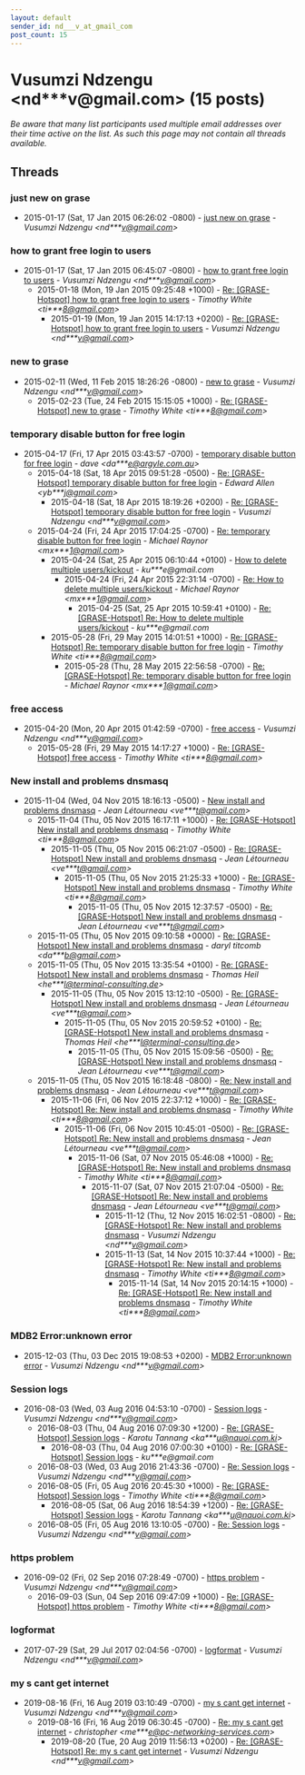 ```yaml
---
layout: default
sender_id: nd___v_at_gmail_com
post_count: 15
---
```


# Vusumzi Ndzengu <nd***v<span>@</span>gmail.com> (15 posts)

_Be aware that many list participants used multiple email addresses over their time active on the list. As such this page may not contain all threads available._

## Threads

### just new on grase
+ 2015-01-17 (Sat, 17 Jan 2015 06:26:02 -0800) - [just new on grase](/archive/2015/01/c16e02066491a4da250d672a27d1845314b9fd240e7fc14925efac8742b72932) - _Vusumzi Ndzengu \<nd***v@gmail.com\>_

### how to grant free login to users
+ 2015-01-17 (Sat, 17 Jan 2015 06:45:07 -0800) - [how to grant free login to users](/archive/2015/01/33f5b6558a4efde1289103afd898c8e726fc22d80f36385bb6db6a7d11218f59) - _Vusumzi Ndzengu \<nd***v@gmail.com\>_
  + 2015-01-18 (Mon, 19 Jan 2015 09:25:48 +1000) - [Re: [GRASE-Hotspot] how to grant free login to users](/archive/2015/01/9d847e9be7f1031fb17f3c4bad9a022622da36101f9a97589a472cb55c7d48af) - _Timothy White \<ti***8@gmail.com\>_
    + 2015-01-19 (Mon, 19 Jan 2015 14:17:13 +0200) - [Re: [GRASE-Hotspot] how to grant free login to users](/archive/2015/01/59181d75c25cd190772784e750b9ef30b3070a11d1ba426e2b8b3a6db3d97853) - _Vusumzi Ndzengu \<nd***v@gmail.com\>_

### new to grase
+ 2015-02-11 (Wed, 11 Feb 2015 18:26:26 -0800) - [new to grase](/archive/2015/02/6c4e35a5533cbda499a179cce7aa0520b22f6d7f18195ad06877151e8a3484aa) - _Vusumzi Ndzengu \<nd***v@gmail.com\>_
  + 2015-02-23 (Tue, 24 Feb 2015 15:15:05 +1000) - [Re: [GRASE-Hotspot] new to grase](/archive/2015/02/8251fed4a8b81d8ea6f320eb4adf436b1bc13b6c7ec2c22553fde78e870993ae) - _Timothy White \<ti***8@gmail.com\>_

### temporary disable button for free login
+ 2015-04-17 (Fri, 17 Apr 2015 03:43:57 -0700) - [temporary disable button for free login](/archive/2015/04/3d295becbb8728ef2252ca0629453ee4dc98f76e6c3fb95ac6552338bf4d6884) - _dave \<da***e@argyle.com.au\>_
  + 2015-04-18 (Sat, 18 Apr 2015 09:51:28 -0500) - [Re: [GRASE-Hotspot] temporary disable button for free login](/archive/2015/04/053afb051754f2470848e3ba382428b2cbfe474b48f22f2d038060b2d236d7a2) - _Edward Allen \<yb***j@gmail.com\>_
    + 2015-04-18 (Sat, 18 Apr 2015 18:19:26 +0200) - [Re: [GRASE-Hotspot] temporary disable button for free login](/archive/2015/04/ce8d1e362ce215aa1e3f70c1000b891551659dcbda79abb3aa78ec5b61903bb4) - _Vusumzi Ndzengu \<nd***v@gmail.com\>_
  + 2015-04-24 (Fri, 24 Apr 2015 17:04:25 -0700) - [Re: temporary disable button for free login](/archive/2015/04/7f936a3817bca75db6922d5e2795f0a407abed5854b2b659a492c2ea5e48d7e5) - _Michael Raynor \<mx***1@gmail.com\>_
    + 2015-04-24 (Sat, 25 Apr 2015 06:10:44 +0100) - [How to delete multiple users/kickout](/archive/2015/04/3efed66f0aee623ca8de4a3c30aa87e0d44014135d80fc566617458dabd99ffe) - _ku***e@gmail.com_
      + 2015-04-24 (Fri, 24 Apr 2015 22:31:14 -0700) - [Re: How to delete multiple users/kickout](/archive/2015/04/52802251070ffe61e64a8c533919403f0ddce8fef1ff3ed2ecb8728e53553af0) - _Michael Raynor \<mx***1@gmail.com\>_
        + 2015-04-25 (Sat, 25 Apr 2015 10:59:41 +0100) - [Re: [GRASE-Hotspot] Re: How to delete multiple users/kickout](/archive/2015/04/593acf9bd9483dba5d9e71670961dd91cd03a651962757af5be98d6b3f2d3ad4) - _ku***e@gmail.com_
    + 2015-05-28 (Fri, 29 May 2015 14:01:51 +1000) - [Re: [GRASE-Hotspot] Re: temporary disable button for free login](/archive/2015/05/62e282263c8f8b71e01aff088fe5809b55dd206e7fe25cd121908a40970da5cd) - _Timothy White \<ti***8@gmail.com\>_
      + 2015-05-28 (Thu, 28 May 2015 22:56:58 -0700) - [Re: [GRASE-Hotspot] Re: temporary disable button for free login](/archive/2015/05/85038884cdbdd738e0a59e864277bd7934006b3a5e80cb731279382988c35717) - _Michael Raynor \<mx***1@gmail.com\>_

### free access
+ 2015-04-20 (Mon, 20 Apr 2015 01:42:59 -0700) - [free access](/archive/2015/04/0c27057878a9577e759729daeb5ef7a324491ce8cb53d0b3d232e003147e8ef3) - _Vusumzi Ndzengu \<nd***v@gmail.com\>_
  + 2015-05-28 (Fri, 29 May 2015 14:17:27 +1000) - [Re: [GRASE-Hotspot] free access](/archive/2015/05/272daa515c0934afe8e8586cd273e3faec9d26dbfa15a4475a5c330f0b31aaf3) - _Timothy White \<ti***8@gmail.com\>_

### New install and problems dnsmasq
+ 2015-11-04 (Wed, 04 Nov 2015 18:16:13 -0500) - [New install and problems dnsmasq](/archive/2015/11/10c076b2a93726bb2945627806a3da21c60d496d6877fdf92d1a9e4690ecc04d) - _Jean Létourneau \<ve***t@gmail.com\>_
  + 2015-11-04 (Thu, 05 Nov 2015 16:17:11 +1000) - [Re: [GRASE-Hotspot] New install and problems dnsmasq](/archive/2015/11/2bbd544ae384016994657da2ed29d91127b97366a1ddb7458beb55256ab46fa7) - _Timothy White \<ti***8@gmail.com\>_
    + 2015-11-05 (Thu, 05 Nov 2015 06:21:07 -0500) - [Re: [GRASE-Hotspot] New install and problems dnsmasq](/archive/2015/11/19d4fb613667444b38fb5daa572cd441ca7d6d8cae260edbd37f2f7bf3778374) - _Jean Létourneau \<ve***t@gmail.com\>_
      + 2015-11-05 (Thu, 05 Nov 2015 21:25:33 +1000) - [Re: [GRASE-Hotspot] New install and problems dnsmasq](/archive/2015/11/4e832a0c57713e4ae3b1887cbf4e701517e50650b21f7c97f01c6817ed9303c2) - _Timothy White \<ti***8@gmail.com\>_
        + 2015-11-05 (Thu, 05 Nov 2015 12:37:57 -0500) - [Re: [GRASE-Hotspot] New install and problems dnsmasq](/archive/2015/11/93d51cc53306f3c76905293781d790e577f8ce147d2e5606d2af0fad8c678daf) - _Jean Létourneau \<ve***t@gmail.com\>_
  + 2015-11-05 (Thu, 05 Nov 2015 09:10:58 +0000) - [Re: [GRASE-Hotspot] New install and problems dnsmasq](/archive/2015/11/858257822c66decbd1a7f79319e8a67fd623bccc85dad86d8b6b4e3f1180e968) - _daryl titcomb \<da***b@gmail.com\>_
  + 2015-11-05 (Thu, 05 Nov 2015 13:35:54 +0100) - [Re: [GRASE-Hotspot] New install and problems dnsmasq](/archive/2015/11/6769abdfb6c932a30c637394ea05f925c2aec2491405b1d47d6c7ac9d3dfab67) - _Thomas Heil \<he***l@terminal-consulting.de\>_
    + 2015-11-05 (Thu, 05 Nov 2015 13:12:10 -0500) - [Re: [GRASE-Hotspot] New install and problems dnsmasq](/archive/2015/11/eae20940bf869229df6df73fb55119c1905f5b941a8fb40d67563dbc26ce2fb6) - _Jean Létourneau \<ve***t@gmail.com\>_
      + 2015-11-05 (Thu, 05 Nov 2015 20:59:52 +0100) - [Re: [GRASE-Hotspot] New install and problems dnsmasq](/archive/2015/11/4453f38aa4cb88cb1a5c432d6d107c60ff66e8b537d210cf7fcbaa7614273c90) - _Thomas Heil \<he***l@terminal-consulting.de\>_
        + 2015-11-05 (Thu, 05 Nov 2015 15:09:56 -0500) - [Re: [GRASE-Hotspot] New install and problems dnsmasq](/archive/2015/11/717b4bc81525091d701a034af25a704b53e35fa47a3c3379ea4c3cb274d56cdc) - _Jean Létourneau \<ve***t@gmail.com\>_
  + 2015-11-05 (Thu, 05 Nov 2015 16:18:48 -0800) - [Re: New install and problems dnsmasq](/archive/2015/11/525856b910414efca3300e5d4e0cb987e68806c4fa9a6ccd1d6b89fe6432f5d2) - _Jean Létourneau \<ve***t@gmail.com\>_
    + 2015-11-06 (Fri, 06 Nov 2015 22:37:12 +1000) - [Re: [GRASE-Hotspot] Re: New install and problems dnsmasq](/archive/2015/11/4234332588558af4c1b58db2c120ceb2b768c708829abef04077329bca88e818) - _Timothy White \<ti***8@gmail.com\>_
      + 2015-11-06 (Fri, 06 Nov 2015 10:45:01 -0500) - [Re: [GRASE-Hotspot] Re: New install and problems dnsmasq](/archive/2015/11/117bceebee1f60cf89858dc2c0a5aec18b494ae200f780accc1801dfd21290f5) - _Jean Létourneau \<ve***t@gmail.com\>_
        + 2015-11-06 (Sat, 07 Nov 2015 05:46:08 +1000) - [Re: [GRASE-Hotspot] Re: New install and problems dnsmasq](/archive/2015/11/1e61727d1f945f61f8820fbb248c12a2a7223e3b24b8056d1c67b8ee2ca97d66) - _Timothy White \<ti***8@gmail.com\>_
          + 2015-11-07 (Sat, 07 Nov 2015 21:07:04 -0500) - [Re: [GRASE-Hotspot] Re: New install and problems dnsmasq](/archive/2015/11/c6652d87156ffcdb56e10a2633ae6d0c9230c3e300f4b2fde2f91bd83822a47c) - _Jean Létourneau \<ve***t@gmail.com\>_
            + 2015-11-12 (Thu, 12 Nov 2015 16:02:51 -0800) - [Re: [GRASE-Hotspot] Re: New install and problems dnsmasq](/archive/2015/11/ef3e511f5014687d43365a9fca83388f1fb3b6e8eba7a63a2da7eb6ff084fdee) - _Vusumzi Ndzengu \<nd***v@gmail.com\>_
            + 2015-11-13 (Sat, 14 Nov 2015 10:37:44 +1000) - [Re: [GRASE-Hotspot] Re: New install and problems dnsmasq](/archive/2015/11/94a2dc3275960e8cc3f5a613f0570abac103712a4f5b0e66a6d5b4ad17da28f5) - _Timothy White \<ti***8@gmail.com\>_
              + 2015-11-14 (Sat, 14 Nov 2015 20:14:15 +1000) - [Re: [GRASE-Hotspot] Re: New install and problems dnsmasq](/archive/2015/11/2f126a490dc9c0f45ea5bd89aff1ade81d82dd5dc8e7bccfa39398a2c03c2fff) - _Timothy White \<ti***8@gmail.com\>_

### MDB2 Error:unknown error
+ 2015-12-03 (Thu, 03 Dec 2015 19:08:53 +0200) - [MDB2 Error:unknown error](/archive/2015/12/4b1e4ba63a8c19d46ea571629c3e55d2c89e740f0cadcd6ca137c4c90d40269e) - _Vusumzi Ndzengu \<nd***v@gmail.com\>_

### Session logs
+ 2016-08-03 (Wed, 03 Aug 2016 04:53:10 -0700) - [Session logs](/archive/2016/08/8145139a73d30b71aaa3235e9ae3d365de84cccd4660ed58455a97e6baec2e41) - _Vusumzi Ndzengu \<nd***v@gmail.com\>_
  + 2016-08-03 (Thu, 04 Aug 2016 07:09:30 +1200) - [Re: [GRASE-Hotspot] Session logs](/archive/2016/08/ff5e07fc4129ea79e1d3bfd3196613b0290dc34929525ff46d5c2515b9232742) - _Karotu Tannang \<ka***u@nauoi.com.ki\>_
    + 2016-08-03 (Thu, 04 Aug 2016 07:00:30 +0100) - [Re: [GRASE-Hotspot] Session logs](/archive/2016/08/c599239c2ac52158ccc55cd5e4065bf2e05c198ec1aa3c43faafe9065f52fa9a) - _ku***e@gmail.com_
  + 2016-08-03 (Wed, 03 Aug 2016 21:43:36 -0700) - [Re: Session logs](/archive/2016/08/c1f7968fa04241ae626b45b29c30d75d85055fac2d3c205716734e7fae1af123) - _Vusumzi Ndzengu \<nd***v@gmail.com\>_
  + 2016-08-05 (Fri, 05 Aug 2016 20:45:30 +1000) - [Re: [GRASE-Hotspot] Session logs](/archive/2016/08/232c610d7814f30f6164fe0c76c5fd215484c3b76e374e5d06c4a75b80480f47) - _Timothy White \<ti***8@gmail.com\>_
    + 2016-08-05 (Sat, 06 Aug 2016 18:54:39 +1200) - [Re: [GRASE-Hotspot] Session logs](/archive/2016/08/d8db63012c85400bf2893761ce4bbab3b6658a519c3e84041b912e8c0d199a40) - _Karotu Tannang \<ka***u@nauoi.com.ki\>_
  + 2016-08-05 (Fri, 05 Aug 2016 13:10:05 -0700) - [Re: Session logs](/archive/2016/08/f4e218bf0737ef9c56704e41d843ebf485fb1897e91b6a83485093ac4791a302) - _Vusumzi Ndzengu \<nd***v@gmail.com\>_

### https problem
+ 2016-09-02 (Fri, 02 Sep 2016 07:28:49 -0700) - [https problem](/archive/2016/09/cd15009795539243269f696c85702e2ebf022cd12b7d3bdae3d79f1966edbc55) - _Vusumzi Ndzengu \<nd***v@gmail.com\>_
  + 2016-09-03 (Sun, 04 Sep 2016 09:47:09 +1000) - [Re: [GRASE-Hotspot] https problem](/archive/2016/09/a508aa13d062ff7c12a99113c1c3cf9b2c952b0399d9af6ded60dfaec77a4f35) - _Timothy White \<ti***8@gmail.com\>_

### logformat
+ 2017-07-29 (Sat, 29 Jul 2017 02:04:56 -0700) - [logformat](/archive/2017/07/8d161875050a5fdba9e67f980e00f15adb863967ec3f57904c484721076608ec) - _Vusumzi Ndzengu \<nd***v@gmail.com\>_

### my s cant get internet
+ 2019-08-16 (Fri, 16 Aug 2019 03:10:49 -0700) - [my s cant get internet](/archive/2019/08/7abc70a2de5537670bd4dd0bcc415711a519c43ceb49627a9c10525d88d556cc) - _Vusumzi Ndzengu \<nd***v@gmail.com\>_
  + 2019-08-16 (Fri, 16 Aug 2019 06:30:45 -0700) - [Re: my s cant get internet](/archive/2019/08/26ffc849839d0bf2555722c3ebb35fe8f30bd5739c4ade88ae8bcef7adf45db4) - _christopher \<me***e@pc-networking-services.com\>_
    + 2019-08-20 (Tue, 20 Aug 2019 11:56:13 +0200) - [Re: [GRASE-Hotspot] Re: my s cant get internet](/archive/2019/08/f999616d315292d6d229becca964cead7886ba25ce397225f87c3c446cdfe64d) - _Vusumzi Ndzengu \<nd***v@gmail.com\>_

